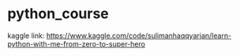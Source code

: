 # python_course
kaggle link: https://www.kaggle.com/code/sulimanhaqqyarjan/learn-python-with-me-from-zero-to-super-hero
